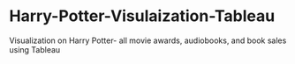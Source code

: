 # Harry-Potter-Visulaization-Tableau
Visualization on Harry Potter- all movie awards, audiobooks, and book sales using Tableau
